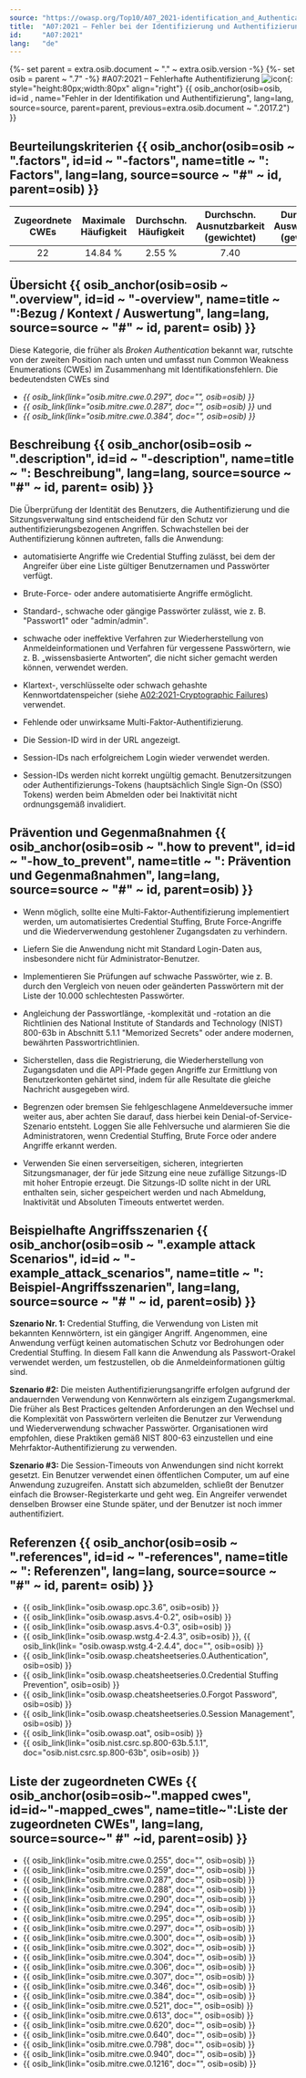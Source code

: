 ```yaml
---
source: "https://owasp.org/Top10/A07_2021-identification_and_Authentication_Failures/"
title:  "A07:2021 – Fehler bei der Identifizierung und Authentifizierung"
id:     "A07:2021"
lang:   "de"
---
```

{%- set parent = extra.osib.document ~ "." ~ extra.osib.version -%}
{%- set osib = parent ~ ".7" -%}
#A07:2021 – Fehlerhafte Authentifizierung ![icon](assets/TOP_10_Icons_Final_Identification_and_Authentication_Failures.png){: style="height:80px;width:80px" align="right"} {{ osib_anchor(osib=osib, id=id , name="Fehler in der Identifikation und Authentifizierung", lang=lang, source=source, parent=parent, previous=extra.osib.document ~ ".2017.2") }}


## Beurteilungskriterien {{ osib_anchor(osib=osib ~ ".factors", id=id ~ "-factors", name=title ~ ": Factors", lang=lang, source=source ~ "#" ~ id, parent=osib) }}

| Zugeordnete CWEs | Maximale Häufigkeit | Durchschn. Häufigkeit | Durchschn. Ausnutzbarkeit (gewichtet) | Durchschn. Auswirkungen (gewichtet) | Maximale Abdeckung | Durchschnittliche Abdeckung | Gesamtanzahl | CVEs insgesamt |
|:-------------:|:--------------------:|:--------------------:|:--------------:|:--------------:|:----------------------:|:---------------------:|:-------------------:|:------------:|
| 22          | 14.84 %             | 2.55 %              | 7.40                 | 6.50                | 79.51 %       | 45.72 %       | 132,195           | 3,897      |

## Übersicht {{ osib_anchor(osib=osib ~ ".overview", id=id ~ "-overview", name=title ~ ":Bezug / Kontext / Auswertung", lang=lang, source=source ~ "#" ~ id, parent= osib) }}

Diese Kategorie, die früher als *Broken Authentication* bekannt war, rutschte von der zweiten Position nach unten und umfasst nun Common Weakness Enumerations (CWEs) im Zusammenhang mit Identifikationsfehlern. Die bedeutendsten CWEs sind
-   *{{ osib_link(link="osib.mitre.cwe.0.297", doc="", osib=osib) }}* <!-- *CWE-297: Improper Validation of Certificate with Host Mismatch*, -->
-   *{{ osib_link(link="osib.mitre.cwe.0.287", doc="", osib=osib) }}* und <!-- *CWE-287: Improper Authentication* und -->
-   *{{ osib_link(link="osib.mitre.cwe.0.384", doc="", osib=osib) }}* <!-- *CWE-384: Session Fixation*. -->

## Beschreibung {{ osib_anchor(osib=osib ~ ".description", id=id ~ "-description", name=title ~ ": Beschreibung", lang=lang, source=source ~ "#" ~ id, parent= osib) }}

Die Überprüfung der Identität des Benutzers, die Authentifizierung und die Sitzungsverwaltung sind entscheidend für den Schutz vor authentifizierungsbezogenen Angriffen. Schwachstellen bei der Authentifizierung können auftreten, falls die Anwendung:

- automatisierte Angriffe wie Credential Stuffing zulässt, bei dem der Angreifer über eine Liste gültiger Benutzernamen und Passwörter verfügt.

- Brute-Force- oder andere automatisierte Angriffe ermöglicht.

- Standard-, schwache oder gängige Passwörter zulässt, wie z. B. "Passwort1" oder "admin/admin".

- schwache oder ineffektive Verfahren zur Wiederherstellung von Anmeldeinformationen  und   Verfahren für vergessene Passwörtern, wie z. B. „wissensbasierte Antworten“, die nicht sicher gemacht werden können, 
verwendet werden.

-  Klartext-, verschlüsselte oder schwach gehashte Kennwortdatenspeicher (siehe
    [A02:2021-Cryptographic Failures](A02_2021-Cryptographic_Failures.md)) verwendet.

- Fehlende oder unwirksame Multi-Faktor-Authentifizierung.

- Die Session-ID wird in der URL angezeigt.

- Session-IDs nach erfolgreichem Login wieder verwendet werden.

- Session-IDs werden nicht korrekt ungültig gemacht. Benutzersitzungen oder Authentifizierungs-Tokens (hauptsächlich Single Sign-On (SSO) Tokens) werden beim  Abmelden oder bei Inaktivität nicht ordnungsgemäß invalidiert.

## Prävention und Gegenmaßnahmen {{ osib_anchor(osib=osib ~ ".how to prevent", id=id ~ "-how_to_prevent", name=title ~ ": Prävention und Gegenmaßnahmen", lang=lang, source=source ~ "#" ~ id, parent=osib) }}

- Wenn möglich, sollte eine Multi-Faktor-Authentifizierung implementiert werden, um automatisiertes Credential Stuffing, Brute Force-Angriffe und die Wiederverwendung gestohlener Zugangsdaten zu verhindern.

- Liefern Sie die Anwendung nicht mit Standard Login-Daten aus, insbesondere nicht für Administrator-Benutzer.

- Implementieren Sie Prüfungen auf schwache Passwörter, wie z. B. durch den Vergleich von neuen oder geänderten Passwörtern mit der Liste der 10.000 schlechtesten Passwörter.

- Angleichung der Passwortlänge, -komplexität und -rotation an die Richtlinien des National Institute of Standards and Technology (NIST) 800-63b in Abschnitt 5.1.1 "Memorized Secrets" oder andere modernen, bewährten Passwortrichtlinien.

- Sicherstellen, dass die Registrierung, die Wiederherstellung von Zugangsdaten und die API-Pfade gegen Angriffe zur Ermittlung von Benutzerkonten gehärtet sind, indem für alle Resultate die gleiche Nachricht ausgegeben wird.

- Begrenzen oder bremsen Sie fehlgeschlagene Anmeldeversuche immer weiter aus, aber achten Sie darauf, dass hierbei kein Denial-of-Service-Szenario entsteht. Loggen Sie alle Fehlversuche und alarmieren Sie die Administratoren, wenn Credential Stuffing, Brute Force oder andere Angriffe erkannt werden.

- Verwenden Sie einen serverseitigen, sicheren, integrierten Sitzungsmanager, der für jede Sitzung eine neue zufällige Sitzungs-ID mit hoher Entropie erzeugt. Die Sitzungs-ID sollte nicht in der URL enthalten sein, sicher gespeichert werden und nach Abmeldung, Inaktivität und Absoluten Timeouts entwertet werden.

## Beispielhafte Angriffsszenarien {{ osib_anchor(osib=osib ~ ".example attack Scenarios", id=id ~ "-example_attack_scenarios", name=title ~ ": Beispiel-Angriffsszenarien", lang=lang, source=source ~ "# " ~ id, parent=osib) }}

**Szenario Nr. 1:** Credential Stuffing, die Verwendung von Listen mit bekannten Kennwörtern, ist ein gängiger Angriff. Angenommen, eine Anwendung verfügt keinen automatischen Schutz vor Bedrohungen oder Credential Stuffing. In diesem Fall kann die Anwendung als Passwort-Orakel verwendet werden, um festzustellen, ob die Anmeldeinformationen gültig sind.

**Szenario #2:** Die meisten Authentifizierungsangriffe erfolgen aufgrund der andauernden Verwendung von Kennwörtern als einzigem Zugangsmerkmal. Die früher als Best Practices geltenden Anforderungen an den Wechsel und die Komplexität von Passwörtern verleiten die Benutzer zur Verwendung und Wiederverwendung schwacher Passwörter. Organisationen wird empfohlen, diese Praktiken gemäß NIST 800-63 einzustellen und eine Mehrfaktor-Authentifizierung zu verwenden.

**Szenario #3:** Die Session-Timeouts von Anwendungen sind nicht korrekt gesetzt. Ein Benutzer verwendet einen öffentlichen Computer, um auf eine Anwendung zuzugreifen. Anstatt sich abzumelden, schließt der Benutzer einfach die Browser-Registerkarte und geht weg. Ein Angreifer verwendet denselben Browser eine Stunde später, und der Benutzer ist noch immer authentifiziert.

## Referenzen {{ osib_anchor(osib=osib ~ ".references", id=id ~ "-references", name=title ~ ": Referenzen", lang=lang, source=source ~ "#" ~ id, parent= osib) }}

-   {{ osib_link(link="osib.owasp.opc.3.6", osib=osib) }} <!-- [OWASP Proactive Controls: Implement Digital Identity](https://owasp.org/www-project-proactive-controls/v3/en/c6-digital-identity) -->
-   {{ osib_link(link="osib.owasp.asvs.4-0.2", osib=osib) }} <!-- [OWASP Application Security Verification Standard: V2 authentication](https://owasp.org/www-project-application-security-verification-standard) -->
-   {{ osib_link(link="osib.owasp.asvs.4-0.3", osib=osib) }} <!-- [OWASP Application Security Verification Standard: V3 Session Management](https://owasp.org/www-project-application-security-verification-standard) -->
-   {{ osib_link(link="osib.owasp.wstg.4-2.4.3", osib=osib) }}, <!-- [OWASP Testing Guide: Identity ](https://owasp.org/www-project-web-security-testing-guide/stable/4-Web_Application_Security_Testing/03-Identity_Management_Testing/README) --> {{ osib_link(link= "osib.owasp.wstg.4-2.4.4", doc="", osib=osib) }} <!-- [Authentication ](https://owasp.org/www-project-web-security-testing-guide/stable/4-Web_Application_Security_Testing/04-Authentication_Testing/README) -->
-   {{ osib_link(link="osib.owasp.cheatsheetseries.0.Authentication", osib=osib) }} <!-- [OWASP Cheat Sheet: Authentication](https://cheatsheetseries.owasp.org/cheatsheets/Authentication_Cheat_Sheet.html) -->
-   {{ osib_link(link="osib.owasp.cheatsheetseries.0.Credential Stuffing Prevention", osib=osib) }} <!-- [OWASP Cheat Sheet: Credential Stuffing](https://cheatsheetseries.owasp.org/cheatsheets/Credential_Stuffing_Prevention_Cheat_Sheet.html) -->
-   {{ osib_link(link="osib.owasp.cheatsheetseries.0.Forgot Password", osib=osib) }} <!-- [OWASP Cheat Sheet: Forgot Password](https://cheatsheetseries.owasp.org/cheatsheets/Forgot_Password_Cheat_Sheet.html) -->
-   {{ osib_link(link="osib.owasp.cheatsheetseries.0.Session Management", osib=osib) }} <!-- [OWASP Cheat Sheet: Session Management](https://cheatsheetseries.owasp.org/cheatsheets/Session_Management_Cheat_Sheet.html) -->
-   {{ osib_link(link="osib.owasp.oat", osib=osib) }} <!-- OWASP Automated Threats Handbook](https://owasp.org/www-project-automated-threats-to-web-applications/) -->
-   {{ osib_link(link="osib.nist.csrc.sp.800-63b.5.1.1", doc="osib.nist.csrc.sp.800-63b", osib=osib) }} <!-- [NIST 800-63b: 5.1.1 Memorized Secrets](https://pages.nist.gov/800-63-3/sp800-63b.html#memsecret) -->

## Liste der zugeordneten CWEs {{ osib_anchor(osib=osib~".mapped cwes", id=id~"-mapped_cwes", name=title~":Liste der zugeordneten CWEs", lang=lang, source=source~" #" ~id, parent=osib) }}

-   {{ osib_link(link="osib.mitre.cwe.0.255", doc="", osib=osib) }} <!-- [CWE-255: Credentials Management Errors](https://cwe.mitre.org/data/definitions/255.html) -->
-   {{ osib_link(link="osib.mitre.cwe.0.259", doc="", osib=osib) }} <!-- [CWE-259: Use of Hard-coded Password](https://cwe.mitre.org/data/definitions/259.html) -->
-   {{ osib_link(link="osib.mitre.cwe.0.287", doc="", osib=osib) }} <!-- [CWE-287: Improper Authentication](https://cwe.mitre.org/data/definitions/287.html) -->
-   {{ osib_link(link="osib.mitre.cwe.0.288", doc="", osib=osib) }} <!-- [CWE-288: Authentication Bypass Using an Alternate Path or Channel](https://cwe.mitre.org/data/definitions/288.html) -->
-   {{ osib_link(link="osib.mitre.cwe.0.290", doc="", osib=osib) }} <!-- [CWE-290: Authentication Bypass by Spoofing](https://cwe.mitre.org/data/definitions/290.html) -->
-   {{ osib_link(link="osib.mitre.cwe.0.294", doc="", osib=osib) }} <!-- [CWE-294: Authentication Bypass by Capture-replay](https://cwe.mitre.org/data/definitions/294.html) -->
-   {{ osib_link(link="osib.mitre.cwe.0.295", doc="", osib=osib) }} <!-- [CWE-295: Improper Certificate Validation](https://cwe.mitre.org/data/definitions/295.html) -->
-   {{ osib_link(link="osib.mitre.cwe.0.297", doc="", osib=osib) }} <!-- [CWE-297: Improper Validation of Certificate with Host Mismatch](https://cwe.mitre.org/data/definitions/297.html) -->
-   {{ osib_link(link="osib.mitre.cwe.0.300", doc="", osib=osib) }} <!-- [CWE-300: Channel Accessible by Non-Endpoint](https://cwe.mitre.org/data/definitions/300.html) -->
-   {{ osib_link(link="osib.mitre.cwe.0.302", doc="", osib=osib) }} <!-- [CWE-302: Authentication Bypass by Assumed-Immutable Data](https://cwe.mitre.org/data/definitions/302.html) -->
-   {{ osib_link(link="osib.mitre.cwe.0.304", doc="", osib=osib) }} <!-- [CWE-304: Missing Critical Step in Authentication](https://cwe.mitre.org/data/definitions/304.html) -->
-   {{ osib_link(link="osib.mitre.cwe.0.306", doc="", osib=osib) }} <!-- [CWE-306: Missing Authentication for Critical Function](https://cwe.mitre.org/data/definitions/306.html) -->
-   {{ osib_link(link="osib.mitre.cwe.0.307", doc="", osib=osib) }} <!-- [CWE-307: Improper Restriction of Excessive Authentication Attempts](https://cwe.mitre.org/data/definitions/307.html) -->
-   {{ osib_link(link="osib.mitre.cwe.0.346", doc="", osib=osib) }} <!-- [CWE-346: Origin Validation Error](https://cwe.mitre.org/data/definitions/346.html) -->
-   {{ osib_link(link="osib.mitre.cwe.0.384", doc="", osib=osib) }} <!-- [CWE-384: Session Fixation](https://cwe.mitre.org/data/definitions/384.html) -->
-   {{ osib_link(link="osib.mitre.cwe.0.521", doc="", osib=osib) }} <!-- [CWE-521: Weak Password Requirements](https://cwe.mitre.org/data/definitions/521.html) -->
-   {{ osib_link(link="osib.mitre.cwe.0.613", doc="", osib=osib) }} <!-- [CWE-613: Insufficient Session Expiration](https://cwe.mitre.org/data/definitions/613.html) -->
-   {{ osib_link(link="osib.mitre.cwe.0.620", doc="", osib=osib) }} <!-- [CWE-620: Unverified Password Change](https://cwe.mitre.org/data/definitions/620.html) -->
-   {{ osib_link(link="osib.mitre.cwe.0.640", doc="", osib=osib) }} <!-- [CWE-640: Weak Password Recovery Mechanism for Forgotten Password](https://cwe.mitre.org/data/definitions/640.html) -->
-   {{ osib_link(link="osib.mitre.cwe.0.798", doc="", osib=osib) }} <!-- [CWE-798: Use of Hard-coded Credentials](https://cwe.mitre.org/data/definitions/798.html) -->
-   {{ osib_link(link="osib.mitre.cwe.0.940", doc="", osib=osib) }} <!-- [CWE-940: Improper Verification of Source of a Communication Channel](https://cwe.mitre.org/data/definitions/940.html) -->
-   {{ osib_link(link="osib.mitre.cwe.0.1216", doc="", osib=osib) }} <!-- [CWE-1216: Lockout Mechanism Errors](https://cwe.mitre.org/data/definitions/1216.html) -->
